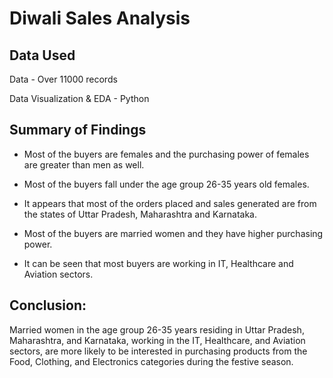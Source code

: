# Diwali Sales Analysis

## Data Used

Data - Over 11000 records

Data Visualization & EDA - Python

## Summary of Findings

* Most of the buyers are females and the purchasing power of females are greater than men as well.

* Most of the buyers fall under the age group 26-35 years old females.

* It appears that most of the orders placed and sales generated are from the states of Uttar Pradesh, Maharashtra and Karnataka.

* Most of the buyers are married women and they have higher purchasing power.

* It can be seen that most buyers are working in IT, Healthcare and Aviation sectors.

## Conclusion: 

Married women in the age group 26-35 years residing in Uttar Pradesh, Maharashtra, and Karnataka, working in the IT, Healthcare, and Aviation sectors, are more likely to be interested in purchasing products from the Food, Clothing, and Electronics categories during the festive season. 
